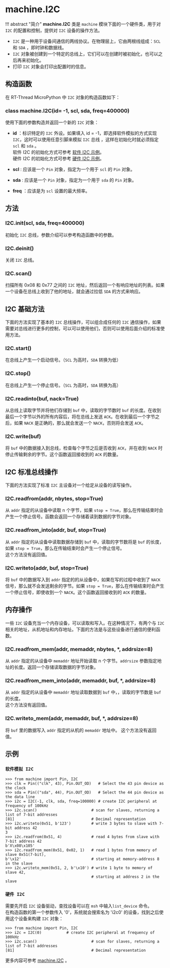 # machine.I2C  

!!! abstract "简介"
     **machine.I2C** 类是 `machine` 模块下面的一个硬件类，用于对 `I2C` 的配置和控制，提供对 `I2C` 设备的操作方法。

- `I2C` 是一种用于设备间通信的两线协议。在物理层上，它由两根线组成：`SCL`  和 `SDA` ，即时钟和数据线。
- `I2C` 对象被创建到一个特定的总线上，它们可以在创建时被初始化，也可以之后再来初始化。
- 打印 `I2C` 对象会打印出配置时的信息。

## 构造函数

在 RT-Thread MicroPython 中 `I2C` 对象的构造函数如下：

### **class machine.I2C**(id= -1,  scl, sda, freq=400000)
使用下面的参数构造并返回一个新的 `I2C` 对象：

- **id** ：标识特定的 `I2C`  外设。如果填入 id = -1，即选择软件模拟的方式实现 `I2C`，这时可以使用任意引脚来模拟 `I2C` 总线 ，这样在初始化时就必须指定 `scl` 和 `sda` 。  
软件 I2C 的初始化方式可参考 [软件 I2C 示例](#i2c_2)。  
硬件 I2C 的初始化方式可参考 [硬件 I2C 示例](#i2c_3)。

- **scl** : 应该是一个 `Pin` 对象，指定为一个用于 `scl` 的 `Pin` 对象。
- **sda** : 应该是一个 `Pin` 对象，指定为一个用于 `sda` 的 `Pin` 对象。
- **freq** ：应该是为 `scl` 设置的最大频率。

## 方法

### **I2C.init**(scl, sda, freq=400000)
初始化 `I2C` 总线，参数介绍可以参考构造函数中的参数。

### **I2C.deinit**()
关闭 `I2C` 总线。

### **I2C.scan**()
扫描所有 0x08 和 0x77 之间的 `I2C` 地址，然后返回一个有响应地址的列表。如果一个设备在总线上收到了他的地址，就会通过拉低 `SDA` 的方式来响应。

## I2C 基础方法
下面的方法实现了基本的 `I2C` 总线操作，可以组合成任何的 `I2C` 通信操作，如果需要对总线进行更多的控制，可以可以使用他们，否则可以使用后面介绍的标准使用方法。

### **I2C.start**()
在总线上产生一个启动信号。（`SCL` 为高时，`SDA` 转换为低）

### **I2C.stop**()
在总线上产生一个停止信号。（`SCL` 为高时，`SDA` 转换为高）

### **I2C.readinto**(buf, nack=True)
从总线上读取字节并将他们存储到 `buf` 中，读取的字节数时 `buf` 的长度。在收到最后一个字节以外的所有内容后，将在总线上发送 `ACK`。在收到最后一个字节之后，如果 `NACK` 是正确的，那么就会发送一个 `NACK`，否则将会发送 `ACK`。

###  **I2C.write**(buf)
将 `buf` 中的数据接入到总线，检查每个字节之后是否收到 `ACK`，并在收到 `NACK` 时停止传输剩余的字节。这个函数返回接收到的 `ACK` 的数量。

## I2C 标准总线操作
下面的方法实现了标准 `I2C` 主设备对一个给定从设备的读写操作。

### **I2C.readfrom**(addr, nbytes, stop=True)
从 `addr` 指定的从设备中读取 n 个字节，如果 `stop = True`，那么在传输结束时会产生一个停止信号。函数会返回一个存储着读到数据的字节对象。

### **I2C.readfrom_into**(addr, buf, stop=True)
从 `addr` 指定的从设备中读取数据存储到 `buf` 中，读取的字节数将是 `buf` 的长度，如果 `stop = True`，那么在传输结束时会产生一个停止信号。  
这个方法没有返回值。

### **I2C.writeto**(addr, buf, stop=True)
将 `buf` 中的数据写入到 `addr` 指定的的从设备中，如果在写的过程中收到了 `NACK` 信号，那么就不会发送剩余的字节。如果 `stop = True`，那么在传输结束时会产生一个停止信号，即使收到一个 `NACK`。这个函数返回接收到的 `ACK` 的数量。

## 内存操作

一些 `I2C` 设备充当一个内存设备，可以读取和写入。在这种情况下，有两个与 `I2C` 相关的地址，从机地址和内存地址。下面的方法是与这些设备进行通信的便利函数。

### **I2C.readfrom_mem**(addr, memaddr, nbytes, *, addrsize=8)
从 `addr` 指定的从设备中 `memaddr` 地址开始读取 n 个字节。`addrsize` 参数指定地址的长度。返回一个存储读取数据的字节对象。

### **I2C.readfrom_mem_into**(addr, memaddr, buf, *, addrsize=8)
从 `addr` 指定的从设备中 `memaddr` 地址读取数据到 `buf` 中，，读取的字节数是 `buf` 的长度。  
这个方法没有返回值。

### **I2C.writeto_mem**(addr, memaddr, buf, *, addrsize=8)
将 `buf` 里的数据写入 `addr` 指定的从机的 `memaddr` 地址中。 
这个方法没有返回值。

## 示例

### `软件模拟 I2C `
```
>>> from machine import Pin, I2C
>>> clk = Pin(("clk", 43), Pin.OUT_OD)   # Select the 43 pin device as the clock
>>> sda = Pin(("sda", 44), Pin.OUT_OD)   # Select the 44 pin device as the data line
>>> i2c = I2C(-1, clk, sda, freq=100000) # create I2C peripheral at frequency of 100kHz
>>> i2c.scan()                        # scan for slaves, returning a list of 7-bit addresses
[81]                                  # Decimal representation
>>> i2c.writeto(0x51, b'123')         # write 3 bytes to slave with 7-bit address 42
3
>>> i2c.readfrom(0x51, 4)             # read 4 bytes from slave with 7-bit address 42
b'X\x08\x105'
>>> i2c.readfrom_mem(0x51, 0x02, 1)   # read 1 bytes from memory of slave 0x51(7-bit),
b'\x12'                               # starting at memory-address 8 in the slave
>>> i2c.writeto_mem(0x51, 2, b'\x10') # write 1 byte to memory of slave 42,
                                      # starting at address 2 in the slave
```

### `硬件 I2C `

需要先开启 `I2C` 设备驱动，查找设备可以在 `msh` 中输入`list_device` 命令。  
在构造函数的第一个参数传入 '0'，系统就会搜索名为 'i2c0' 的设备，找到之后使用这个设备来构建 `I2C` 对象：

```
>>> from machine import Pin, I2C
>>> i2c = I2C(0)           # create I2C peripheral at frequency of 100kHz
>>> i2c.scan()                        # scan for slaves, returning a list of 7-bit addresses
[81]                                  # Decimal representation
```

  更多内容可参考 [machine.I2C](http://docs.micropython.org/en/latest/pyboard/library/machine.I2C.html) 。
